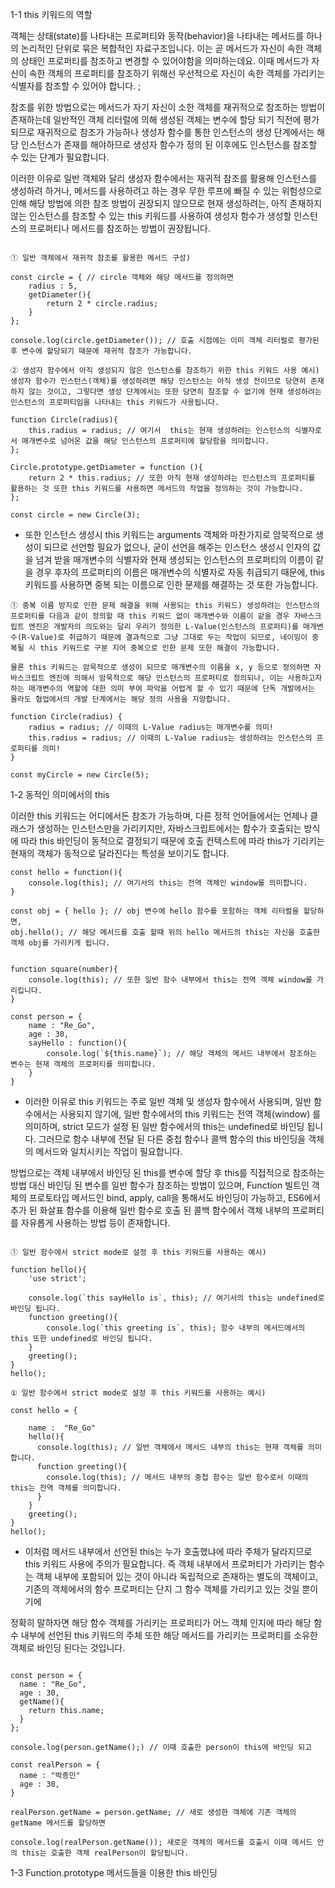 1-1 this 키워드의 역할

객체는 상태(state)를 나타내는 프로퍼티와 동작(behavior)을 나타내는 메서드를 하나의 논리적인 단위로 묶은 복합적인 자료구조입니다. 이는 곧 메서드가 자신이 속한 객체의 상태인 프로퍼티를 참조하고 변경할 수 있어야함을 의미하는데요. 이때 메서드가 자신이 속한 객체의 프로퍼티를 참조하기 위해선 우선적으로 자신이 속한 객체를 가리키는 식별자를 참조할 수 있어야 합니다. ;

참조를 위한 방법으로는 메서드가 자기 자신이 소한 객체를 재귀적으로 참조하는 방법이 존재하는데 일반적인 객체 리터럴에 의해 생성된 객체는 변수에 할당 되기 직전에 평가되므로 재귀적으로 참조가 가능하나 생성자 함수를 통한 인스턴스의 생성 단계에서는 해당 인스턴스가 존재를 해야하므로 생성자 함수가 정의 된 이후에도
인스턴스를 참조할 수 있는 단계가 필요합니다. 

이러한 이유로 일반 객체와 달리 생성자 함수에서는 재귀적 참조를 활용해 인스턴스를 생성하려 하거나, 메서드를 사용하려고 하는 경우 무한 루프에 빠질 수 있는 위험성으로 인해 해당 방법에 의한 참조 방법이 권장되지 않으므로 현재 생성하려는, 아직 존재하지 않는 인스턴스를 참조할 수 있는 this 키워드를 사용하여 생성자 함수가 생성할 인스턴스의 프로퍼티나 메서드를 참조하는 방법이 권장됩니다.

```

① 일반 객체에서 재귀적 참조를 활용한 메서드 구성)

const circle = { // circle 객체와 해당 메서드를 정의하면
    radius : 5,
    getDiameter(){
        return 2 * circle.radius;
    }
};

console.log(circle.getDiameter()); // 호출 시점에는 이미 객체 리터럴로 평가된 후 변수에 할당되기 때문에 재귀적 참조가 가능합니다.

② 생성자 함수에서 아직 생성되지 않은 인스턴스를 참조하기 위한 this 키워드 사용 예시) 생성자 함수가 인스턴스(객체)를 생성하려면 해당 인스턴스는 아직 생성 전이므로 당연히 존재하지 않는 것이고, 그렇다면 생성 단계에서는 또한 당연히 참조할 수 없기에 현재 생성하려는 인스턴스의 프로퍼티임을 나타내는 this 키워드가 사용됩니다.

function Circle(radius){
    this.radius = radius; // 여기서  this는 현재 생성하려는 인스턴스의 식별자로서 매개변수로 넘어온 값을 해당 인스턴스의 프로퍼티에 할당함을 의미합니다.
};

Circle.prototype.getDiameter = function (){
    return 2 * this.radius; // 또한 아직 현재 생성하려는 인스턴스의 프로퍼티를 활용하는 것 또한 this 키워드를 사용하면 메서드의 작업을 정의하는 것이 가능합니다.
};

const circle = new Circle(3);

```

- 또한 인스턴스 생성시 this 키워드는 arguments 객체와 마찬가지로 암묵적으로 생성이 되므로 선언할 필요가 없으나, 굳이 선언을 해주는 인스턴스 생성시 인자의 값을 넘겨 받을 매개변수의 식별자와 현재 생성되는 인스턴스의 프로퍼티의 이름이 같을 경우 후자의 프로퍼티의 이름은 매개변수의 식별자로 자동 취급되기 때문에, this 키워드를 사용하면 중복 되는 이름으로 인한 문제를 해결하는 것 또한 가능합니다.

```
① 중복 이름 방지로 인한 문제 해결을 위해 사용되는 this 키워드) 생성하려는 인스턴스의 프로퍼티를 다음과 같이 정의할 때 this 키워드 없이 매개변수와 이름이 같을 경우 자바스크립트 엔진은 개발자의 의도와는 달리 우리가 정의한 L-Value(인스턴스의 프로퍼티)를 매개변수(R-Value)로 취급하기 때문에 결과적으로 그냥 그대로 두는 작업이 되므로, 네이밍이 중복될 시 this 키워드로 구분 지어 중복으로 인한 문제 또한 해결이 가능합니다.

물론 this 키워드는 암묵적으로 생성이 되므로 매개변수의 이름을 x, y 등으로 정의하면 자바스크립트 엔진에 의해서 암묵적으로 해당 인스턴스의 프로퍼티로 정의되나, 이는 사용하고자 하는 매개변수의 역할에 대한 의미 부여 파악을 어렵게 할 수 있기 때문에 단독 개발에서는 몰라도 협업에서의 개발 단계에서는 해당 정의 사용을 지양합니다.

function Circle(radius) {
    radius = radius; // 이때의 L-Value radius는 매개변수를 의미!
    this.radius = radius; // 이때의 L-Value radius는 생성하려는 인스턴스의 프로퍼티를 의미!
}

const myCircle = new Circle(5);

```

1-2 동적인 의미에서의 this

이러한 this 키워드는 어디에서든 참조가 가능하며, 다른 정적 언어들에서는 언제나 클래스가 생성하는 인스턴스만을 가리키지만, 자바스크립트에서는 함수가 호출되는 방식에 따라 this 바인딩이 동적으로 결정되기 때문에 호출 컨텍스트에 따라 this가 기리키는 현재의 객체가 동적으로 달라진다는 특성을 보이기도 합니다.

```
const hello = function(){
    console.log(this); // 여기서의 this는 전역 객체인 window를 의미합니다.
}

const obj = { hello }; // obj 변수에 hello 함수를 포함하는 객체 리터럴을 할당하면,
obj.hello(); // 해당 메서드를 호출 할때 위의 hello 메서드의 this는 자신을 호출한 객체 obj를 가리키게 됩니다.


function square(number){
    console.log(this); // 또한 일반 함수 내부에서 this는 전역 객체 window를 가리킵니다.
}

const person = {
    name : "Re_Go",
    age : 30,
    sayHello : function(){
        console.log(`${this.name}`); // 해당 객체의 메서드 내부에서 참조하는 변수는 현재 객체의 프로퍼티를 의미합니다.
    }
}

```

- 이러한 이유로 this 키워드는 주로 일반 객체 및 생성자 함수에서 사용되며, 일반 함수에서는 사용되지 않기에, 일반 함수에서의 this 키워드는 전역 객체(window) 를 의미하며, strict 모드가 설정 된 일반 함수에서의 this는 undefined로 바인딩 됩니다. 그러므로 함수 내부에 전달 된 다른 중첩 함수나 콜백 함수의 this 바인딩을 객체의 메서드와 일치시키는 작업이 필요합니다. 

방법으로는 객체 내부에서 바인딩 된 this를 변수에 할당 후 this를 직접적으로 참조하는 방법 대신 바인딩 된 변수를 일반 함수가 참조하는 방법이 있으며, Function 빌트인 객체의 프로토타입 메서드인 bind, apply, call을 통해서도 바인딩이 가능하고, ES6에서 추가 된 화살표 함수를 이용해 일반 함수로 호출 된 콜백 함수에서 객체 내부의 프로퍼티를 자유롭게 사용하는 방법 등이 존재합니다.

```

① 일반 함수에서 strict mode로 설정 후 this 키워드를 사용하는 예시) 

function hello(){
    'use strict';

    console.log(`this sayHello is`, this); // 여기서의 this는 undefined로 바인딩 됩니다.
    function greeting(){
        console.log(`this greeting is`, this); 함수 내부의 메서드에서의 this 또한 undefined로 바인딩 됩니다.
    }
    greeting();
}
hello();

① 일반 함수에서 strict mode로 설정 후 this 키워드를 사용하는 예시) 

const hello = {

    name :  "Re_Go"
    hello(){
      console.log(this); // 일반 객체에서 메서드 내부의 this는 현재 객체를 의미합니다.
      function greeting(){
        console.log(this); // 메서드 내부의 중첩 함수는 일반 함수로서 이때의 this는 전역 객체를 의미합니다.
      }
    }
    greeting();
}
hello();

```

- 이처럼 메서드 내부에서 선언된 this는 누가 호출했냐에 따라 주체가 달라지므로 this 키워드 사용에 주의가 필요합니다. 즉 객체 내부에서 프로퍼티가 가리키는 함수는 객체 내부에 포함되어 있는 것이 아니라 독립적으로 존재하는 별도의 객체이고, 기존의 객체에서의 함수 프로퍼티는 단지 그 함수 객체를 가리키고 있는 것일 뿐이기에 

정확히 말하자면 해당 함수 객체를 가리키는 프로퍼티가 어느 객체 인지에 따라 해당 함수 내부에 선언된 this 키워드의 주체 또한 해당 메서드를 가리키는 프로퍼티를 소유한 객체로 바인딩 된다는 것입니다.


```

const person = {
  name : "Re_Go",
  age : 30,
  getName(){
    return this.name;
  }
}; 

console.log(person.getName();) // 이때 호출한 person이 this에 바인딩 되고

const realPerson = {
  name : "박종민"
  age : 30,
}

realPerson.getName = person.getName; // 새로 생성한 객체에 기존 객체의 getName 메서드를 할당하면

console.log(realPerson.getName()); 새로운 객체의 메서드를 호출시 이때 메서드 안의 this는 호출한 객체 realPerson이 할당됩니다.

```

1-3 Function.prototype 메서드들을 이용한 this 바인딩
